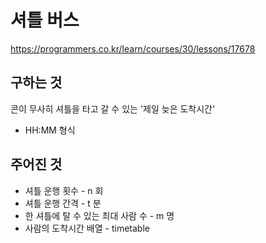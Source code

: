 # 셔틀 버스
https://programmers.co.kr/learn/courses/30/lessons/17678

## 구하는 것
콘이 무사히 셔틀을 타고 갈 수 있는 '제일 늦은 도착시간'
- HH:MM 형식

## 주어진 것
- 셔틀 운행 횟수 - n 회
- 셔틀 운행 간격 - t 분
- 한 셔틀에 탈 수 있는 최대 사람 수 - m 명
- 사람의 도착시간 배열 - timetable
